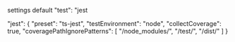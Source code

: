 settings default
"test": "jest

"jest": {
    "preset": "ts-jest",
    "testEnvironment": "node",
    "collectCoverage": true,
    "coveragePathIgnorePatterns": [
      "/node_modules/",
      "/test/",
      "/dist/"
    ]
  }